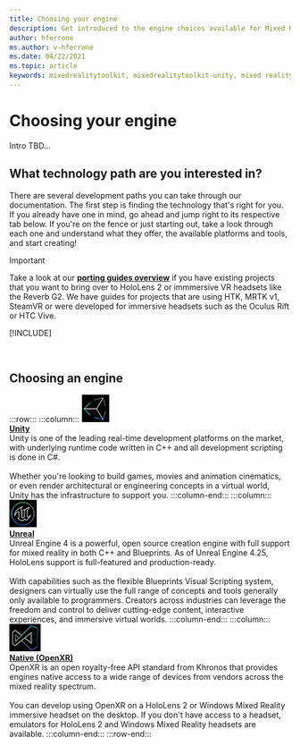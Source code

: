 ```yaml
---
title: Choosing your engine
description: Get introduced to the engine choices available for Mixed Reality development for HoloLens and VR. 
author: hferrone
ms.author: v-hferrone
ms.date: 04/22/2021
ms.topic: article
keywords: mixedrealitytoolkit, mixedrealitytoolkit-unity, mixed reality headset, windows mixed reality headset, virtual reality headset, unity
---
```


# Choosing your engine

Intro TBD...

## What technology path are you interested in?

There are several development paths you can take through our documentation. The first step is finding the technology that's right for you. If you already have one in mind, go ahead and jump right to its respective tab below. If you're on the fence or just starting out, take a look through each one and understand what they offer, the available platforms and tools, and start creating!

> [!IMPORTANT]
> Take a look at our **[porting guides overview](porting-apps/porting-overview.md)** if you have existing projects that you want to bring over to HoloLens 2 or immmersive VR headsets like the Reverb G2. We have guides for projects that are using HTK, MRTK v1, SteamVR or were developed for immersive headsets such as the Oculus Rift or HTC Vive.

[!INCLUDE[](includes/tech-path-overview.md)]

<br>

## Choosing an engine

:::row:::
    :::column:::
       [![Unity icon](images/icon-unity.png)](unity/choosing-unity-version.md)<br>
        **[Unity](unity/choosing-unity-version.md)**<br>
        Unity is one of the leading real-time development platforms on the market, with underlying runtime code written in C++ and all development scripting is done in C#. <br><br>Whether you're looking to build games, movies and animation cinematics, or even render architectural or engineering concepts in a virtual world, Unity has the infrastructure to support you.
    :::column-end:::
    :::column:::
        [![Unreal icon](images/icon-unreal.png)](unreal/unreal-mrtk-introduction.md)<br>
         **[Unreal](../design.md)**<br>
        Unreal Engine 4 is a powerful, open source creation engine with full support for mixed reality in both C++ and Blueprints. As of Unreal Engine 4.25, HoloLens support is full-featured and production-ready. <br><br>With capabilities such as the flexible Blueprints Visual Scripting system, designers can virtually use the full range of concepts and tools generally only available to programmers. Creators across industries can leverage the freedom and control to deliver cutting-edge content, interactive experiences, and immersive virtual worlds.
    :::column-end:::
    :::column:::
        [![Native (OpenXR)](images/icon-native.png)](native/openxr.md)<br>
         **[Native (OpenXR)](native/openxr.md)**<br>
        OpenXR is an open royalty-free API standard from Khronos that provides engines native access to a wide range of devices from vendors across the mixed reality spectrum. <br><br>You can develop using OpenXR on a HoloLens 2 or Windows Mixed Reality immersive headset on the desktop. If you don't have access to a headset, emulators for HoloLens 2 and Windows Mixed Reality headsets are available.
    :::column-end:::
:::row-end:::